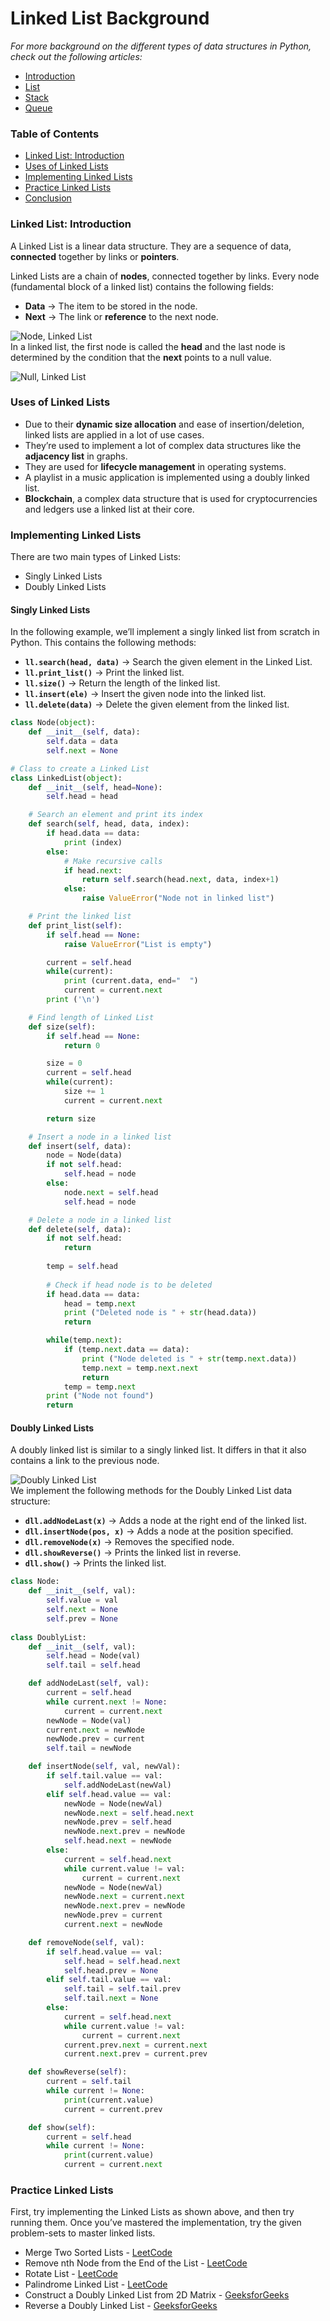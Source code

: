 # Linked List Background



_For more background on the different types of data structures in Python, check out the following articles:_

* [Introduction](https://www.section.io/data-structures-python-part-1/)
* [List](https://www.section.io/list-data-structure-python/)
* [Stack](https://www.section.io/stack-data-structure-python)
* [Queue](https://www.section.io/queue-data-structure-python/)

### Table of Contents <a id="table-of-contents"></a>

* [Linked List: Introduction](https://www.section.io/engineering-education/linked-list-data-structure-python/#linked-list:-introduction)
* [Uses of Linked Lists](https://www.section.io/engineering-education/linked-list-data-structure-python/#uses-of-linked-lists)
* [Implementing Linked Lists](https://www.section.io/engineering-education/linked-list-data-structure-python/#implementing-linked-lists)
* [Practice Linked Lists](https://www.section.io/engineering-education/linked-list-data-structure-python/#practice-linked-lists)
* [Conclusion](https://www.section.io/engineering-education/linked-list-data-structure-python/#conclusion)

### Linked List: Introduction <a id="linked-list-introduction"></a>

A Linked List is a linear data structure. They are a sequence of data, **connected** together by links or **pointers**.

Linked Lists are a chain of **nodes**, connected together by links. Every node \(fundamental block of a linked list\) contains the following fields:

* **Data** -&gt; The item to be stored in the node.
* **Next** -&gt; The link or **reference** to the next node.

![Node, Linked List](https://www.section.io/engineering-education/linked-list-data-structure-python/nodell.png)  
In a linked list, the first node is called the **head** and the last node is determined by the condition that the **next** points to a null value.

![Null, Linked List](https://www.section.io/engineering-education/linked-list-data-structure-python/nonell.jpg)

### Uses of Linked Lists <a id="uses-of-linked-lists"></a>

* Due to their **dynamic size allocation** and ease of insertion/deletion, linked lists are applied in a lot of use cases.
* They’re used to implement a lot of complex data structures like the **adjacency list** in graphs.
* They are used for **lifecycle management** in operating systems.
* A playlist in a music application is implemented using a doubly linked list.
* **Blockchain**, a complex data structure that is used for cryptocurrencies and ledgers use a linked list at their core.

### Implementing Linked Lists <a id="implementing-linked-lists"></a>

There are two main types of Linked Lists:

* Singly Linked Lists
* Doubly Linked Lists

#### Singly Linked Lists <a id="singly-linked-lists"></a>

In the following example, we’ll implement a singly linked list from scratch in Python. This contains the following methods:

* **`ll.search(head, data)`** -&gt; Search the given element in the Linked List.
* **`ll.print_list()`** -&gt; Print the linked list.
* **`ll.size()`** -&gt; Return the length of the linked list.
* **`ll.insert(ele)`** -&gt; Insert the given node into the linked list.
* **`ll.delete(data)`** -&gt; Delete the given element from the linked list.

```python
class Node(object):
	def __init__(self, data):
		self.data = data
		self.next = None

# Class to create a Linked List
class LinkedList(object):
	def __init__(self, head=None):
		self.head = head

	# Search an element and print its index
	def search(self, head, data, index):
		if head.data == data:
			print (index)
		else:
			# Make recursive calls
			if head.next:
				return self.search(head.next, data, index+1)
			else:
				raise ValueError("Node not in linked list")

	# Print the linked list
	def print_list(self):
		if self.head == None:
			raise ValueError("List is empty")

		current = self.head 
		while(current):
			print (current.data, end="  ")
			current = current.next
		print ('\n')

	# Find length of Linked List
	def size(self):
		if self.head == None:
			return 0

		size = 0
		current = self.head
		while(current):
			size += 1
			current = current.next

		return size

	# Insert a node in a linked list
	def insert(self, data):
		node = Node(data)
		if not self.head:
			self.head = node
		else:
			node.next = self.head
			self.head = node

	# Delete a node in a linked list
	def delete(self, data):
		if not self.head:
			return
		
		temp = self.head
		
		# Check if head node is to be deleted
		if head.data == data:
			head = temp.next
			print ("Deleted node is " + str(head.data))
			return

		while(temp.next):
			if (temp.next.data == data):
				print ("Node deleted is " + str(temp.next.data))
				temp.next = temp.next.next
				return
			temp = temp.next
		print ("Node not found")
		return
```

#### Doubly Linked Lists <a id="doubly-linked-lists"></a>

A doubly linked list is similar to a singly linked list. It differs in that it also contains a link to the previous node.

![Doubly Linked List](https://www.section.io/engineering-education/linked-list-data-structure-python/doublyll.png)  
We implement the following methods for the Doubly Linked List data structure:

* **`dll.addNodeLast(x)`** -&gt; Adds a node at the right end of the linked list.
* **`dll.insertNode(pos, x)`** -&gt; Adds a node at the position specified.
* **`dll.removeNode(x)`** -&gt; Removes the specified node.
* **`dll.showReverse()`** -&gt; Prints the linked list in reverse.
* **`dll.show()`** -&gt; Prints the linked list.

```python
class Node:
    def __init__(self, val):
        self.value = val
        self.next = None
        self.prev = None
    
class DoublyList:
    def __init__(self, val):
        self.head = Node(val)
        self.tail = self.head

    def addNodeLast(self, val):
        current = self.head
        while current.next != None:
            current = current.next
        newNode = Node(val)
        current.next = newNode
        newNode.prev = current
        self.tail = newNode

    def insertNode(self, val, newVal):
        if self.tail.value == val:
            self.addNodeLast(newVal)
        elif self.head.value == val:
            newNode = Node(newVal)
            newNode.next = self.head.next
            newNode.prev = self.head
            newNode.next.prev = newNode
            self.head.next = newNode
        else:
            current = self.head.next
            while current.value != val:
                current = current.next
            newNode = Node(newVal)
            newNode.next = current.next
            newNode.next.prev = newNode 
            newNode.prev = current
            current.next = newNode

    def removeNode(self, val):
        if self.head.value == val:
            self.head = self.head.next
            self.head.prev = None
        elif self.tail.value == val:
            self.tail = self.tail.prev
            self.tail.next = None
        else:
            current = self.head.next
            while current.value != val:
                current = current.next
            current.prev.next = current.next
            current.next.prev = current.prev

    def showReverse(self):
        current = self.tail
        while current != None:
            print(current.value)
            current = current.prev

    def show(self):
        current = self.head
        while current != None:
            print(current.value)
            current = current.next
```

### Practice Linked Lists <a id="practice-linked-lists"></a>

First, try implementing the Linked Lists as shown above, and then try running them. Once you’ve mastered the implementation, try the given problem-sets to master linked lists.

* Merge Two Sorted Lists - [LeetCode](https://leetcode.com/problems/merge-two-sorted-lists/)
* Remove nth Node from the End of the List - [LeetCode](https://leetcode.com/problems/remove-nth-node-from-end-of-list/)
* Rotate List - [LeetCode](https://leetcode.com/problems/rotate-list/)
* Palindrome Linked List - [LeetCode](https://leetcode.com/problems/palindrome-linked-list/)
* Construct a Doubly Linked List from 2D Matrix - [GeeksforGeeks](https://www.geeksforgeeks.org/construct-a-doubly-linked-linked-list-from-2d-matrix/?ref=rp)
* Reverse a Doubly Linked List - [GeeksforGeeks](https://www.geeksforgeeks.org/reverse-a-doubly-linked-list/?ref=rp)

